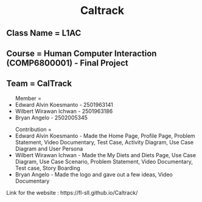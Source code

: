 <h1 align="center">Caltrack</h1>

<h2> Class Name = L1AC </h2>

<h2>Course = Human Computer Interaction (COMP6800001) - Final Project</h2>

<h2> Team = CalTrack</h2>

<ul>Member =

<li> Edward Alvin Koesmanto - 2501963141</li>

<li> Wilbert Wirawan Ichwan - 2501963186</li>

<li> Bryan Angelo - 2502005345 </li>
</ul>
<ul>Contribution =

<li>Edward Alvin Koesmanto - Made the Home Page, Profile Page, Problem Statement, Video Documentary, Test Case, Activity Diagram, Use Case Diagram and User Persona</li>

<li>Wilbert Wirawan Ichwan - Made the My Diets and Diets Page, Use Case Diagram, Use Case Scenario, Problem Statement, Video Documentary, Test case, Story Boarding</li>

<li>Bryan Angelo - Made the logo and gave out a few ideas, Video Documentary</li>
</ul>


<p> Link for the website : https://fl-sll.github.io/Caltrack/ </p>
